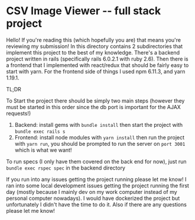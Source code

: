# CSV Image Viewer -- full stack project

Hello! If you're reading this (which hopefully you are) that means you're reviewing my submission! In this directory contains 2 subdirectories that implement this project to the best of my knowledge. There's a backend project written in rails (specifically rails 6.0.2.1 with ruby 2.6). Then there is a frontend that I implemented with react/redux that should be fairly easy to start with yarn. For the frontend side of things I used npm 6.11.3, and yarn 1.19.1.


TL;DR

To Start the project there should be simply two main steps (however they must be started in this order since the db port is important for the AJAX requests!)

1. Backend: install gems with `bundle install` then start the project with `bundle exec rails s`
2. Frontend: install node modules with `yarn install` then run the project with `yarn run`, you should be prompted to run the server on `port 3001` which is what we want!

To run specs (I only have them covered on the back end for now), just run `bundle exec rspec spec` in the backend directory

If you run into any issues getting the project running please let me know! I ran into some local development issues getting the project running the first day (mostly because I mainly dev on my work computer instead of my personal computer nowadays). I would have dockerized the project but unfortunately I didn't have the time to do it. Also if there are any questions please let me know! 
